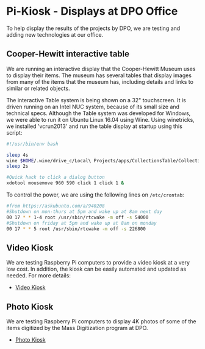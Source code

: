 # Pi-Kiosk - Displays at DPO Office

To help display the results of the projects by DPO, we are testing and adding new technologies at our office. 

## Cooper-Hewitt interactive table

We are running an interactive display that the Cooper-Hewitt Museum uses to display their items. The museum has several tables that display images from many of the items that the museum has, including details and links to similar or related objects.

The interactive Table system is being shown on a 32" touchscreen. It is driven running on an Intel NUC system, because of its small size and technical specs. Although the Table system was developed for Windows, we were able to run it on Ubuntu Linux 16.04 using Wine. Using winetricks, we installed 'vcrun2013' and run the table display at startup using this script:

```bash
#!/usr/bin/env bash

sleep 4s
wine $HOME/.wine/drive_c/Local\ Projects/apps/CollectionsTable/CollectionsTable.exe &
sleep 2s

#Quick hack to click a dialog button
xdotool mousemove 960 590 click 1 click 1 &
```

To control the power, we are using the following lines on `/etc/crontab`:

```bash
#from https://askubuntu.com/a/940208
#Shutdown on mon-thurs at 5pm and wake up at 8am next day
00 17 * * 1-4 root /usr/sbin/rtcwake -m off -s 54000
#Shutdown on friday at 5pm and wake up at 8am on monday
00 17 * * 5 root /usr/sbin/rtcwake -m off -s 226800
```

## Video Kiosk

We are testing Raspberry Pi computers to provide a video kiosk at a very low cost. In addition, the kiosk can be easily automated and updated as needed. For more details:

 * [Video Kiosk](video_kiosk)

## Photo Kiosk 

We are testing Raspberry Pi computers to display 4K photos of some of the items digitized by the Mass Digitization program at DPO. 

* [Photo Kiosk](photo_kiosk)
